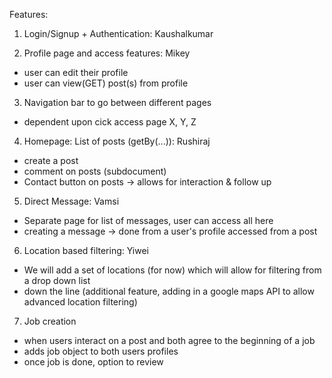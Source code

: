 Features:

1. Login/Signup + Authentication: Kaushalkumar

2. Profile page and access features: Mikey

- user can edit their profile
- user can view(GET) post(s) from profile 

3. Navigation bar to go between different pages

- dependent upon cick access page X, Y, Z

4. Homepage: List of posts (getBy(...)): Rushiraj

- create a post
- comment on posts (subdocument)
- Contact button on posts -> allows for interaction & follow up

5. Direct Message: Vamsi

 - Separate page for list of messages, user can access all here
 - creating a message -> done from a user's profile accessed from a post

6. Location based filtering: Yiwei

- We will add a set of locations (for now) which will allow for filtering from a drop down list
- down the line (additional feature, adding in a google maps API to allow advanced location filtering)

7. Job creation

- when users interact on a post and both agree to the beginning of a job
- adds job object to both users profiles
- once job is done, option to review

